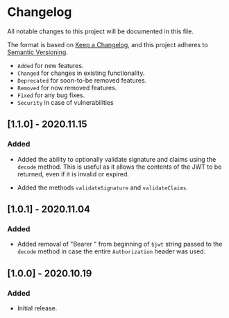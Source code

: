 # Changelog

All notable changes to this project will be documented in this file.

The format is based on [Keep a Changelog](https://keepachangelog.com/en/1.0.0/),
and this project adheres to [Semantic Versioning](https://semver.org/spec/v2.0.0.html).

- `Added` for new features.
- `Changed` for changes in existing functionality.
- `Deprecated` for soon-to-be removed features.
- `Removed` for now removed features.
- `Fixed` for any bug fixes.
- `Security` in case of vulnerabilities

## [1.1.0] - 2020.11.15

### Added

- Added the ability to optionally validate signature and claims using the `decode` method.
This is useful as it allows the contents of the JWT to be returned, even if it is invalid or expired.

- Added the methods `validateSignature` and `validateClaims`.

## [1.0.1] - 2020.11.04

### Added

- Added removal of "Bearer " from beginning of `$jwt` string passed to the `decode` method in case the entire `Authorization` header was used.

## [1.0.0] - 2020.10.19

### Added

- Initial release.